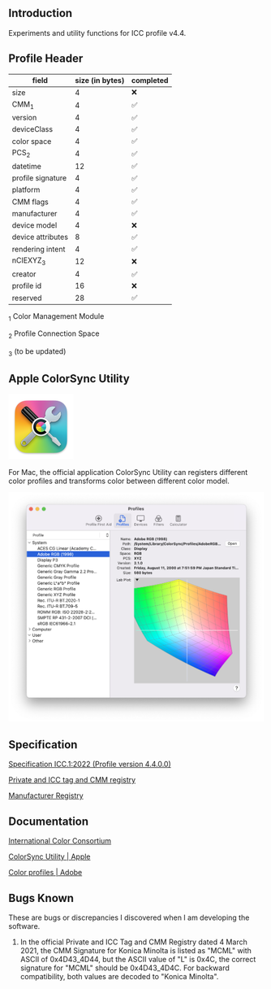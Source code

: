 ## Introduction

Experiments and utility functions for ICC profile v4.4.

## Profile Header

| field               | size (in bytes) | completed |
|---------------------|-----------------|-----------|
| size                | 4               | ❌        |
| CMM<sub>1</sub>     | 4               | ✅︎        |
| version             | 4               | ✅︎        |
| deviceClass         | 4               | ✅︎        |
| color space         | 4               | ✅︎        |
| PCS<sub>2</sub>     | 4               | ✅︎        |
| datetime            | 12              | ✅︎        |
| profile signature   | 4               | ✅︎        |
| platform            | 4               | ✅︎        |
| CMM flags           | 4               | ✅︎        |
| manufacturer        | 4               | ✅︎        |
| device model        | 4               | ❌        |
| device attributes   | 8               | ✅︎        |
| rendering intent    | 4               | ✅︎        |
| nCIEXYZ<sub>3</sub> | 12              | ❌        |
| creator             | 4               | ✅︎        |
| profile id          | 16              | ❌        |
| reserved            | 28              | ✅︎        |


<sub>1</sub> Color Management Module

<sub>2</sub> Profile Connection Space

<sub>3</sub> (to be updated)

## Apple ColorSync Utility

<img src="./image/ColorSync_Utility_icon.png" alt="icon of ColorSync Utility" width=128>

For Mac, the official application ColorSync Utility can registers different color profiles and transforms color between different color model.

<img src="./image/ColorSync_Utility_screenshot.png" alt="screen of ColorSync Utility">

## Specification

[Specification ICC.1:2022 (Profile version 4.4.0.0)](https://www.color.org/specification/ICC.1-2022-05.pdf)

[Private and ICC tag and CMM registry](https://www.color.org/signatures2.xalter)

[Manufacturer Registry](https://www.color.org/signatureRegistry/index.xalter)

## Documentation

[International Color Consortium](https://www.color.org/)

[ColorSync Utility | Apple](https://support.apple.com/guide/colorsync-utility/welcome/mac)

[Color profiles | Adobe](https://helpx.adobe.com/acrobat/using/color-profiles.html)

## Bugs Known

These are bugs or discrepancies I discovered when I am developing the software.

1. In the official Private and ICC Tag and CMM Registry dated 4 March 2021, the CMM Signature for Konica Minolta is listed as "MCML" with ASCII of 0x4D43_4D44, but the ASCII value of "L" is 0x4C, the correct signature for "MCML" should be 0x4D43_4D4C. For backward compatibility, both values are decoded to "Konica Minolta".
